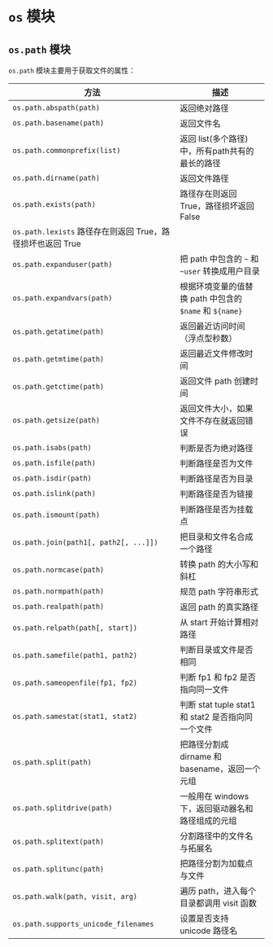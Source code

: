 # `os` 模块

## `os.path` 模块

`os.path` 模块主要用于获取文件的属性：

| 方法                                                       | 描述                                                    |
| ---------------------------------------------------------- | ------------------------------------------------------- |
| `os.path.abspath(path)`                                    | 返回绝对路径                                            |
| `os.path.basename(path)`                                   | 返回文件名                                              |
| `os.path.commonprefix(list)`                               | 返回 list(多个路径)中，所有path共有的最长的路径         |
| `os.path.dirname(path)`                                    | 返回文件路径                                            |
| `os.path.exists(path)`                                     | 路径存在则返回 True，路径损坏返回 False                 |
| `os.path.lexists`	路径存在则返回 True，路径损坏也返回 True |
| `os.path.expanduser(path)`                                 | 把 path 中包含的 `~` 和 `~user` 转换成用户目录          |
| `os.path.expandvars(path)`                                 | 根据环境变量的值替换 path 中包含的 `$name` 和 `${name}` |
| `os.path.getatime(path)`                                   | 返回最近访问时间（浮点型秒数）                          |
| `os.path.getmtime(path)`                                   | 返回最近文件修改时间                                    |
| `os.path.getctime(path)`                                   | 返回文件 path 创建时间                                  |
| `os.path.getsize(path)`                                    | 返回文件大小，如果文件不存在就返回错误                  |
| `os.path.isabs(path)`                                      | 判断是否为绝对路径                                      |
| `os.path.isfile(path)`                                     | 判断路径是否为文件                                      |
| `os.path.isdir(path)`                                      | 判断路径是否为目录                                      |
| `os.path.islink(path)`                                     | 判断路径是否为链接                                      |
| `os.path.ismount(path)`                                    | 判断路径是否为挂载点                                    |
| `os.path.join(path1[, path2[, ...]])`                      | 把目录和文件名合成一个路径                              |
| `os.path.normcase(path)`                                   | 转换 path 的大小写和斜杠                                |
| `os.path.normpath(path)`                                   | 规范 path 字符串形式                                    |
| `os.path.realpath(path)`                                   | 返回 path 的真实路径                                    |
| `os.path.relpath(path[, start])`                           | 从 start 开始计算相对路径                               |
| `os.path.samefile(path1, path2)`                           | 判断目录或文件是否相同                                  |
| `os.path.sameopenfile(fp1, fp2)`                           | 判断 fp1 和 fp2 是否指向同一文件                        |
| `os.path.samestat(stat1, stat2)`                           | 判断 stat tuple stat1 和 stat2 是否指向同一个文件       |
| `os.path.split(path)`                                      | 把路径分割成 dirname 和 basename，返回一个元组          |
| `os.path.splitdrive(path)`                                 | 一般用在 windows 下，返回驱动器名和路径组成的元组       |
| `os.path.splitext(path)`                                   | 分割路径中的文件名与拓展名                              |
| `os.path.splitunc(path)`                                   | 把路径分割为加载点与文件                                |
| `os.path.walk(path, visit, arg)`                           | 遍历 path，进入每个目录都调用 visit 函数                |
| `os.path.supports_unicode_filenames`                       | 设置是否支持 unicode 路径名                             |